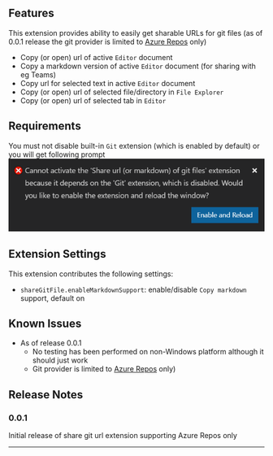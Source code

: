 ## Features

This extension provides ability to easily get sharable URLs for git files (as of 0.0.1 release the git provider is limited to [Azure Repos](https://azure.microsoft.com/en-us/services/devops/repos/) only)

- Copy (or open) url of active `Editor` document
- Copy a markdown version of active `Editor` document (for sharing with eg Teams)
- Copy url for selected text in active `Editor` document
- Copy (or open) url of selected file/directory in `File Explorer`
- Copy (or open) url of selected tab in `Editor`

## Requirements

You must not disable built-in `Git` extension (which is enabled by default) or you will get following prompt ![require-git-extension](images/require-git-extension.png)

## Extension Settings

This extension contributes the following settings:

- `shareGitFile.enableMarkdownSupport`: enable/disable `Copy markdown` support, default on

## Known Issues

- As of release 0.0.1
  - No testing has been performed on non-Windows platform although it should just work
  - Git provider is limited to [Azure Repos](https://azure.microsoft.com/en-us/services/devops/repos/) only)

## Release Notes

### 0.0.1

Initial release of share git url extension supporting Azure Repos only

---
